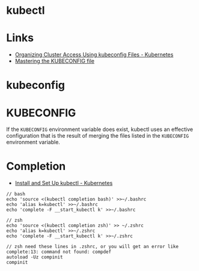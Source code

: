 # kubectl

# Links

* [Organizing Cluster Access Using kubeconfig Files - Kubernetes](https://kubernetes.io/docs/concepts/configuration/organize-cluster-access-kubeconfig/)
* [Mastering the KUBECONFIG file](https://ahmet.im/blog/mastering-kubeconfig/)

# kubeconfig

# KUBECONFIG

If the `KUBECONFIG` environment variable does exist, kubectl uses an effective
configuration that is the result of merging the files listed in the
`KUBECONFIG` environment variable.


# Completion

* [Install and Set Up kubectl - Kubernetes](https://kubernetes.io/docs/tasks/tools/install-kubectl/#kubectl-autocompletion-2)

```
// bash
echo 'source <(kubectl completion bash)' >>~/.bashrc
echo 'alias k=kubectl' >>~/.bashrc
echo 'complete -F __start_kubectl k' >>~/.bashrc

// zsh
echo 'source <(kubectl completion zsh)' >> ~/.zshrc
echo 'alias k=kubectl' >>~/.zshrc
echo 'complete -F __start_kubectl k' >>~/.zshrc

// zsh need these lines in .zshrc, or you will get an error like complete:13: command not found: compdef
autoload -Uz compinit
compinit
```


